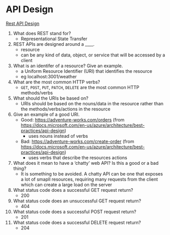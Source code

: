 # API Design

[Rest API Design](https://docs.microsoft.com/en-us/azure/architecture/best-practices/api-design)

1. What does REST stand for?
    -  Representational State Transfer
2. REST APIs are designed around a ____.
    - resource
    - can be any kind of data, object, or service that will be accessed by a client
3. What is an identifer of a resource? Give an example.
    - a Uniform Resource Identifier (URI) that identifies the resource
    - eg localhost:3001/weather
4. What are the most common HTTP verbs?
    - `GET`, `POST`, `PUT`, `PATCH`, `DELETE` are the most common HTTP methods/verbs
5. What should the URIs be based on?
    - URIs should be based on the nouns/data in the resource rather than the methods/verbs/actions in the resource 
6. Give an example of a good URI.
    - Good: https://adventure-works.com/orders (from https://docs.microsoft.com/en-us/azure/architecture/best-practices/api-design)
        - uses nouns instead of verbs
    - Bad: https://adventure-works.com/create-order (from https://docs.microsoft.com/en-us/azure/architecture/best-practices/api-design)
        - uses verbs that describe the resources actions
7. What does it mean to have a ‘chatty’ web API? Is this a good or a bad thing?
    - It is something to be avoided. A chatty API can be one that exposes a lot of smapll resources, requiring many requests from the client which can create a large load on the server
8. What status code does a successful GET request return?
    - 200
9. What status code does an unsuccessful GET request return?
    - 404
10. What status code does a successful POST request return?
    - 201
11. What status code does a successful DELETE request return?
    - 204